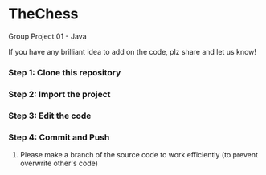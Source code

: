# TheChess
Group Project 01 - Java

If you have any brilliant idea to add on the code, plz share and let us know!


### Step 1: Clone this repository

### Step 2: Import the project

### Step 3: Edit the code

### Step 4: Commit and Push
1. Please make a branch of the source code to work efficiently (to prevent overwrite other's code)
